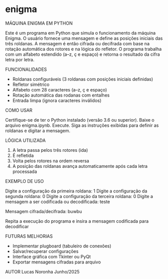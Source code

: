 # enigma
MÁQUINA ENIGMA EM PYTHON

Este é um programa em Python que simula o funcionamento da máquina Enigma. O usuário fornece uma mensagem e define as posições iniciais das três roldanas. A mensagem é então cifrada ou decifrada com base na rotação automática dos rotores e na lógica do refletor. O programa trabalha com um alfabeto estendido (a–z, ç e espaço) e retorna o resultado da cifra letra por letra.

FUNCIONALIDADES

- Roldanas configuráveis (3 roldanas com posições iniciais definidas)
- Refletor simétrico
- Alfabeto com 28 caracteres (a–z, ç e espaço)
- Rotação automática das rodanas com entalhes
- Entrada limpa (ignora caracteres inválidos)

COMO USAR

Certifique-se de ter o Python instalado (versão 3.6 ou superior).
Baixe o arquivo enigma.ipynb.
Execute.
Siga as instruções exibidas para definir as roldanas e digitar a mensagem.

LÓGICA UTILIZADA

1. A letra passa pelos três rotores (ida)
2. É refletida
3. Volta pelos rotores na ordem reversa
4. A posição das roldanas avança automaticamente após cada letra processada

EXEMPLO DE USO

Digite a configuração da primeira roldana: 1
Digite a configuração da segunda roldana: 0
Digite a configuração da terceira roldana: 0
Digite a mensagem a ser codificada ou decodificada: teste

Mensagem cifrada/decifrada: buwbu

Repita a execução do programa e insira a mensagem codificada para decodificar

FUTURAS MELHORIAS

- Implementar plugboard (tabuleiro de conexões)
- Salvar/recuperar configurações
- Interface gráfica com Tkinter ou PyQt
- Exportar mensagens cifradas para arquivo

AUTOR Lucas Noronha
Junho/2025
